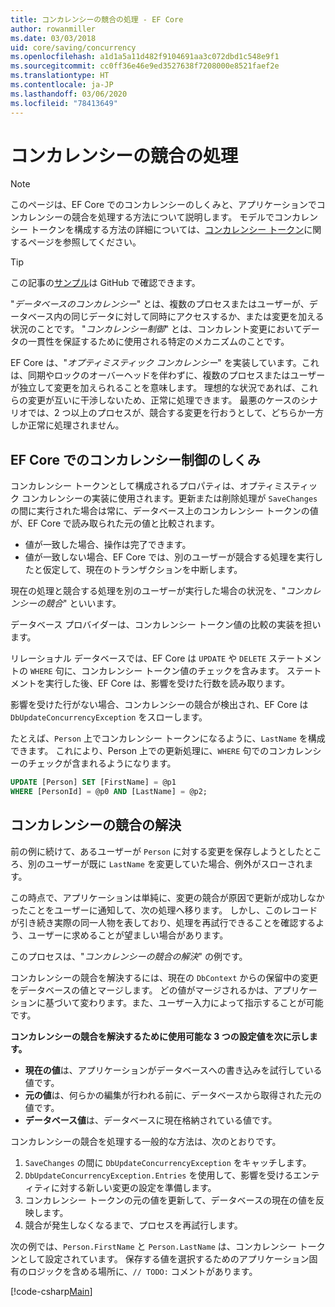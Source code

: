 ```yaml
---
title: コンカレンシーの競合の処理 - EF Core
author: rowanmiller
ms.date: 03/03/2018
uid: core/saving/concurrency
ms.openlocfilehash: a1d1a5a11d482f9104691aa3c072dbd1c548e9f1
ms.sourcegitcommit: cc0ff36e46e9ed3527638f7208000e8521faef2e
ms.translationtype: HT
ms.contentlocale: ja-JP
ms.lasthandoff: 03/06/2020
ms.locfileid: "78413649"
---
```

# <a name="handling-concurrency-conflicts"></a>コンカレンシーの競合の処理

> [!NOTE]
> このページは、EF Core でのコンカレンシーのしくみと、アプリケーションでコンカレンシーの競合を処理する方法について説明します。 モデルでコンカレンシー トークンを構成する方法の詳細については、[コンカレンシー トークン](xref:core/modeling/concurrency)に関するページを参照してください。

> [!TIP]
> この記事の[サンプル](https://github.com/dotnet/EntityFramework.Docs/tree/master/samples/core/Saving/Concurrency/)は GitHub で確認できます。

"_データベースのコンカレンシー_" とは、複数のプロセスまたはユーザーが、データベース内の同じデータに対して同時にアクセスするか、または変更を加える状況のことです。 "_コンカレンシー制御_" とは、コンカレント変更においてデータの一貫性を保証するために使用される特定のメカニズムのことです。

EF Core は、"_オプティミスティック コンカレンシー_" を実装しています。これは、同期やロックのオーバーヘッドを伴わずに、複数のプロセスまたはユーザーが独立して変更を加えられることを意味します。 理想的な状況であれば、これらの変更が互いに干渉しないため、正常に処理できます。 最悪のケースのシナリオでは、2 つ以上のプロセスが、競合する変更を行おうとして、どちらか一方しか正常に処理されません。

## <a name="how-concurrency-control-works-in-ef-core"></a>EF Core でのコンカレンシー制御のしくみ

コンカレンシー トークンとして構成されるプロパティは、オプティミスティック コンカレンシーの実装に使用されます。更新または削除処理が `SaveChanges` の間に実行された場合は常に、データベース上のコンカレンシー トークンの値が、EF Core で読み取られた元の値と比較されます。

- 値が一致した場合、操作は完了できます。
- 値が一致しない場合、EF Core では、別のユーザーが競合する処理を実行したと仮定して、現在のトランザクションを中断します。

現在の処理と競合する処理を別のユーザーが実行した場合の状況を、"_コンカレンシーの競合_" といいます。

データベース プロバイダーは、コンカレンシー トークン値の比較の実装を担います。

リレーショナル データベースでは、EF Core は `UPDATE` や `DELETE` ステートメントの `WHERE` 句に、コンカレンシー トークン値のチェックを含みます。 ステートメントを実行した後、EF Core は、影響を受けた行数を読み取ります。

影響を受けた行がない場合、コンカレンシーの競合が検出され、EF Core は `DbUpdateConcurrencyException` をスローします。

たとえば、`Person` 上でコンカレンシー トークンになるように、`LastName` を構成できます。 これにより、Person 上での更新処理に、`WHERE` 句でのコンカレンシーのチェックが含まれるようになります。

``` sql
UPDATE [Person] SET [FirstName] = @p1
WHERE [PersonId] = @p0 AND [LastName] = @p2;
```

## <a name="resolving-concurrency-conflicts"></a>コンカレンシーの競合の解決

前の例に続けて、あるユーザーが `Person` に対する変更を保存しようとしたところ、別のユーザーが既に `LastName` を変更していた場合、例外がスローされます。

この時点で、アプリケーションは単純に、変更の競合が原因で更新が成功しなかったことをユーザーに通知して、次の処理へ移ります。 しかし、このレコードが引き続き実際の同一人物を表しており、処理を再試行できることを確認するよう、ユーザーに求めることが望ましい場合があります。

このプロセスは、"_コンカレンシーの競合の解決_" の例です。

コンカレンシーの競合を解決するには、現在の `DbContext` からの保留中の変更をデータベースの値とマージします。 どの値がマージされるかは、アプリケーションに基づいて変わります。また、ユーザー入力によって指示することが可能です。

**コンカレンシーの競合を解決するために使用可能な 3 つの設定値を次に示します。**

- **現在の値**は、アプリケーションがデータベースへの書き込みを試行している値です。
- **元の値**は、何らかの編集が行われる前に、データベースから取得された元の値です。
- **データベース値**は、データベースに現在格納されている値です。

コンカレンシーの競合を処理する一般的な方法は、次のとおりです。

1. `SaveChanges` の間に `DbUpdateConcurrencyException` をキャッチします。
2. `DbUpdateConcurrencyException.Entries` を使用して、影響を受けるエンティティに対する新しい変更の設定を準備します。
3. コンカレンシー トークンの元の値を更新して、データベースの現在の値を反映します。
4. 競合が発生しなくなるまで、プロセスを再試行します。

次の例では、`Person.FirstName` と `Person.LastName` は、コンカレンシー トークンとして設定されています。 保存する値を選択するためのアプリケーション固有のロジックを含める場所に、`// TODO:` コメントがあります。

[!code-csharp[Main](../../../samples/core/Saving/Concurrency/Sample.cs?name=ConcurrencyHandlingCode&highlight=34-35)]
